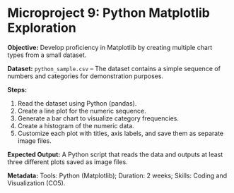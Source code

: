 # Microproject 9: Python Matplotlib Exploration

**Objective:** Develop proficiency in Matplotlib by creating multiple chart types from a small dataset.

**Dataset:** `python_sample.csv` – The dataset contains a simple sequence of numbers and categories for demonstration purposes.

**Steps:**
1. Read the dataset using Python (pandas).
2. Create a line plot for the numeric sequence.
3. Generate a bar chart to visualize category frequencies.
4. Create a histogram of the numeric data.
5. Customize each plot with titles, axis labels, and save them as separate image files.

**Expected Output:** A Python script that reads the data and outputs at least three different plots saved as image files.

**Metadata:** Tools: Python (Matplotlib); Duration: 2 weeks; Skills: Coding and Visualization (CO5).